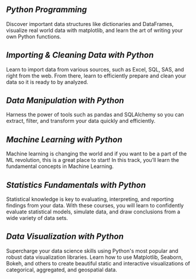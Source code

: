 ## *Python Programming*

Discover important data structures like dictionaries and DataFrames, visualize real world data with matplotlib, and learn the art of writing your own Python functions.

## *Importing & Cleaning Data with Python*

Learn to import data from various sources, such as Excel, SQL, SAS, and right from the web. From there, learn to efficiently prepare and clean your data so it is ready to by analyzed.

## *Data Manipulation with Python*

Harness the power of tools such as pandas and SQLAlchemy so you can extract, filter, and transform your data quickly and efficiently.

## *Machine Learning with Python*

Machine learning is changing the world and if you want to be a part of the ML revolution, this is a great place to start! In this track, you’ll learn the fundamental concepts in Machine Learning.

## *Statistics Fundamentals with Python*

Statistical knowledge is key to evaluating, interpreting, and reporting findings from your data. With these courses, you will learn to confidently evaluate statistical models, simulate data, and draw conclusions from a wide variety of data sets.

## *Data Visualization with Python*

Supercharge your data science skills using Python's most popular and robust data visualization libraries. Learn how to use Matplotlib, Seaborn, Bokeh, and others to create beautiful static and interactive visualizations of categorical, aggregated, and geospatial data.